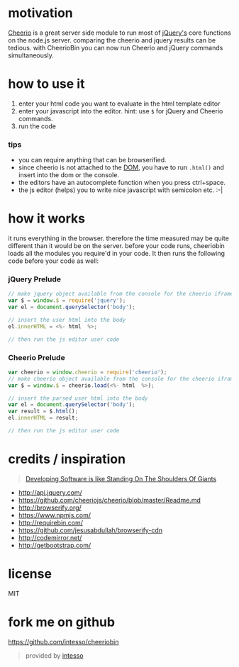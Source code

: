 # motivation

[Cheerio](//github.com/cheeriojs/cheerio) is a great server side module to run most of [jQuery's](http://api.jquery.com/) core functions on the node.js server.
comparing the cheerio and jquery results can be tedious.
with CheerioBin you can now run Cheerio and jQuery commands simultaneously.


# how to use it
 1. enter your html code you want to evaluate in the html template editor
 2. enter your javascript into the editor. hint: use `$` for jQuery and Cheerio commands.
 3. run the code

### tips
 - you can require anything that can be browserified.
 - since cheerio is not attached to the [DOM](//developer.mozilla.org/en-US/docs/Web/API), you have to run `.html()` and insert into the dom or the console.
 - the editors have an autocomplete function when you press ctrl+space.
 - the js editor (helps) you to write nice javascript with semicolon etc. :-|


# how it works
it runs everything in the browser. therefore the time measured may be quite different than it would be on the server.
before your code runs, cheeriobin loads all the modules you require'd in your code.
It then runs the following code before your code as well:

### jQuery Prelude
```javascript
// make jquery object available from the console for the cheerio iframe as $
var $ = window.$ = require('jquery');
var el = document.querySelector('body');

// insert the user html into the body
el.innerHTML = <%- html  %>;

// then run the js editor user code
```

### Cheerio Prelude
```javascript
var cheerio = window.cheerio = require('cheerio');
// make cheerio object available from the console for the cheerio iframe as $
var $ = window.$ = cheerio.load(<%- html  %>);

// insert the parsed user html into the body
var el = document.querySelector('body');
var result = $.html();
el.innerHTML = result;

// then run the js editor user code
```


# credits / inspiration

> [Developing Software is like Standing On The Shoulders Of Giants](http://en.wikipedia.org/wiki/Standing_on_the_shoulders_of_giants)

 - http://api.jquery.com/
 - https://github.com/cheeriojs/cheerio/blob/master/Readme.md
 - http://browserify.org/
 - https://www.npmjs.com/
 - http://requirebin.com/
 - https://github.com/jesusabdullah/browserify-cdn
 - http://codemirror.net/
 - http://getbootstrap.com/

# license

MIT

# fork me on github

https://github.com/intesso/cheeriobin


> provided by [intesso](//intesso.com)
